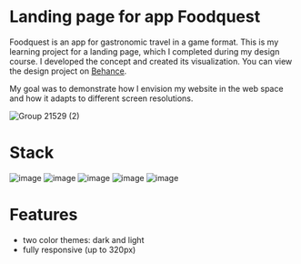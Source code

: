 # Landing page for app Foodquest
Foodquest is an app for gastronomic travel in a game format. This is my learning project for a landing page, which I completed during my design course. I developed the concept and created its visualization. You can view the design project on [Behance](https://www.behance.net/gallery/198541793/Foodquest-app-Brand-Identity-UXUI-Landing-page).

My goal was to demonstrate how I envision my website in the web space and how it adapts to different screen resolutions.


![Group 21529 (2)](https://github.com/llS634/foodquest-app-landing/assets/116158688/22fd4ee9-1b52-4e9e-89e1-8bbb8e10ffa5)

# Stack
![image](https://img.shields.io/badge/HTML5-E34F26?style=for-the-badge&logo=html5&logoColor=white)
![image](https://img.shields.io/badge/CSS3-1572B6?style=for-the-badge&logo=css3&logoColor=white)
![image](https://img.shields.io/badge/JavaScript-323330?style=for-the-badge&logo=javascript&logoColor=F7DF1E)
![image](https://img.shields.io/badge/ChatGPT-74aa9c?style=for-the-badge&logo=openai&logoColor=white)
![image](https://img.shields.io/badge/Figma-F24E1E?style=for-the-badge&logo=figma&logoColor=white)

# Features
- two color themes: dark and light
- fully responsive (up to 320px)
